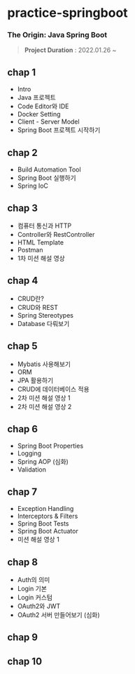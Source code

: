 # practice-springboot


### The Origin: Java Spring Boot

> **Project Duration** : 2022.01.26 ~ 

## chap 1
- Intro
- Java 프로젝트
- Code Editor와 IDE
- Docker Setting
- Client - Server Model
- Spring Boot 프로젝트 시작하기

## chap 2
- Build Automation Tool
- Spring Boot 실행하기
- Spring IoC

## chap 3
- 컴퓨터 통신과 HTTP
- Controller와 RestController
- HTML Template
- Postman
- 1차 미션 해설 영상

## chap 4
- CRUD란?
- CRUD와 REST
- Spring Stereotypes
- Database 다뤄보기

## chap 5
- Mybatis 사용해보기
- ORM
- JPA 활용하기
- CRUD에 데이터베이스 적용
- 2차 미션 해설 영상 1
- 2차 미션 해설 영상 2

## chap 6
- Spring Boot Properties
- Logging
- Spring AOP (심화)
- Validation

## chap 7
- Exception Handling
- Interceptors & Filters
- Spring Boot Tests
- Spring Boot Actuator
- 미션 해설 영상 1

## chap 8
- Auth의 의미
- Login 기본
- Login 커스텀
- OAuth2와 JWT
- OAuth2 서버 만들어보기 (심화)

## chap 9

## chap 10